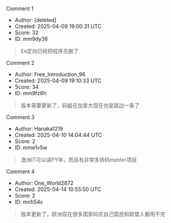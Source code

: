 Comment 1

- Author: [deleted]
- Created: 2025-04-09 19:00:31 UTC
- Score: 32
- ID: mm9dy36

> Ee定向已经把程序员删了

Comment 2

- Author: Free_Introduction_96
- Created: 2025-04-09 19:10:33 UTC
- Score: 34
- ID: mm9fz6h

> 版本需要更新了，码蛆在加拿大现在也是路边一条了

Comment 3

- Author: Hanaka1219
- Created: 2025-04-10 14:04:44 UTC
- Score: 2
- ID: mme1v5w

> 澳洲IT可以读PY年，而且有非常多转码master项目

Comment 4

- Author: One_World2872
- Created: 2025-04-14 10:55:50 UTC
- Score: 2
- ID: mn1i54c

> 版本更新了，欧洲现在很多国家码农自己国民和欧盟人都用不完
